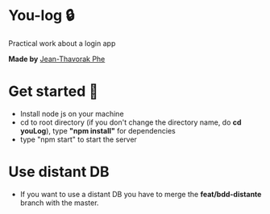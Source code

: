 # You-log 🔒
Practical work about a login app

**Made by** [Jean-Thavorak Phe](https://jtphe.ddns.net)

# Get started 🏁
- Install node js on your machine
- cd to root directory (if you don't change the directory name, do **cd youLog**), type **"npm install"** for dependencies
- type "npm start" to start the server

# Use distant DB 
- If you want to use a distant DB you have to merge the **feat/bdd-distante** branch with the master.
